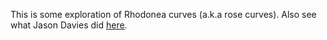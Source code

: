This is some exploration of Rhodonea curves (a.k.a rose curves). Also see what Jason Davies did <a href="https://www.jasondavies.com/rhodonea/" target="_blank">here</a>.